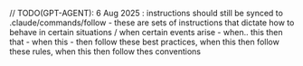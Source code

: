 // TODO(GPT-AGENT): 6 Aug 2025 : instructions should still be synced to .claude/commands/follow - these are sets of instructions that dictate how to behave in certain situations / when certain events arise - when.. this then that - when this - then follow these best practices, when this then follow these rules, when this then follow thes conventions
